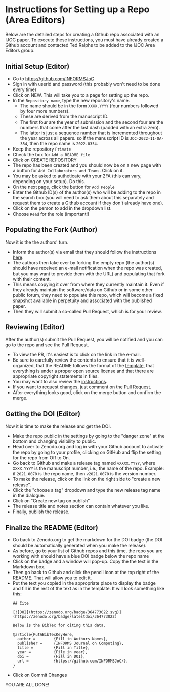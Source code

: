 # Instructions for Setting up a Repo (Area Editors)

Below are the detailed steps for creating a Github repo associated with an IJOC paper. To execute these instructions, you must have already created a Github account and contacted Ted Ralphs to be added to the IJOC Area Editors group.

## Initial Setup (Editor)

- Go to https://github.com/INFORMSJoC 
- Sign in with userid and password (this probably won't need to be done every time)
- Click on NEW. This will take you to a page for setting up the repo.
- In the `Repository name`, type the new repository's name. 
  - The name should be in the form `XXXX.YYYY` (four numbers followed by four more numbers). 
  - These are derived from the manuscript ID. 
  - The first four are the year of submission and the second four are the numbers that come after the last dash (padded with an extra zero). 
  - The latter is just a sequence number that is incremented throughout the year across all papers. so if the manuscript ID is `JOC-2022-11-OA-354`, then the repo name is `2022.0354`.
- Keep the repository `Private`
- Check the box for `Add a README file`
- Click on CREATE REPOSITORY
- The repo has been created and you should now be on a new page with a button for `Add Collaborators and Teams`. Click on it.
- You may be asked to autheticate with your 2FA (this can vary, depending on your setup). Do this.
- On the next page, click the button for `Add People`
- Enter the Github ID(s) of the author(s) who will be adding to the repo in the search box (you will need to ask them about this separately and request them to create a Github account if they don't already have one).
- Click on the person to add in the dropdown list. 
- Choose `Read` for the role (important!)

## Populating the Fork (Author)

Now it is the the authors' turn.
- Inform the author(s) via email that they should follow the instructions [here](InstructionsForAuthors).
- The authors then take over by forking the empty repo  (the author(s) should have received an e-mail notification when the repo was created, but you may want to provide them with the URL) and populating that fork with their content. 
- This means copying it over from where they currently maintain it. Even if they already maintain the software/data on Github or in some other public forum, they need to populate this repo, which will become a fixed snapshot available in perpetuity and associated with the published paper.
- Then they will submit a so-called Pull Request, which is for your review. 

## Reviewing (Editor)

After the author(s) submit the Pull Request, you will be notified and you can go to the repo and see the Pull Request.

- To view the PR, it's easiest is to click on the link in the e-mail.
- Be sure to carefully review the contents to ensure that it is well-organized, that the README follows the format of the [template](https://github.com/INFORMSJoC/JoCTemplate), that everything is under a proper open source license and that there are appropriate copyright statements in files.
- You may want to also review the [instructions](InstructionsForAuthors).
- If you want to request changes, just comment on the Pull Request.
- After everything looks good, click on the merge button and confirm the merge.

## Getting the DOI (Editor)

Now it is time to make the release and get the DOI. 

- Make the repo public in the settings by going to the "danger zone" at the bottom and changing visibility to public.
- Head over to Zenodo.org and log in with your Github account to activate the repo by going to your profile, clicking on GitHub and flip the setting for the repo from Off to On.
- Go back to Github and make a release tag named `vXXXX.YYYY`, where `XXXX.YYYY` is the manuscript number, i.e., the name of the repo. Example: if `2021.0070` is the repo name, then `v2021.0070` is the version number. 
- To make the release, click on the link on the right side to "create a new release".
- Click the "choose a tag" dropdown and type the new release tag name in the dialogue. 
- Click on "Create new tag on publish"
- The release title and notes section can contain whatever you like. 
- Finally, publish the release.

## Finalize the README (Editor)

- Go back to Zenodo.org to get the markdown for the DOI badge (the DOI should be automatically generated when you make the release). 
- As before, go to your list of Github repos and this time, the repo you are working with should have a blue DOI badge below the repo name 
- Click on the badge and a window will pop-up. Copy the the text in the Markdown box. 
- Then go back to Github and click the pencil icon at the top right of the README. That will allow you to edit it. 
- Put the text you copied in the appropriate place to display the badge and fill in the rest of the text as in the template. It will look something like this:
  ```
  ## Cite

  [![DOI](https://zenodo.org/badge/364773022.svg)](https://zenodo.org/badge/latestdoi/364773022)

  Below is the BibTex for citing this data.

  @article{PutABibTexKeyHere,
    author =        {Fill in Authors Names},
    publisher =     {INFORMS Journal on Computing},
    title =         {Fill in Title},
    year =          {File in year},
    doi =           {Fill in DOI},
    url =           {https://github.com/INFORMSJoC/},
  }  
  ```
- Click on Commit Changes

YOU ARE ALL DONE!
